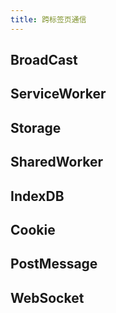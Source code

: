 ```yaml
---
title: 跨标签页通信
---
```


## BroadCast

## ServiceWorker

## Storage

## SharedWorker

## IndexDB

## Cookie

## PostMessage

## WebSocket

